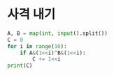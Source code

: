 # 사격 내기

```python
A, B = map(int, input().split())
C = 0
for i in range(10):
    if A&(1<<i)^B&(1<<i):
        C += 1<<i
print(C)
```


